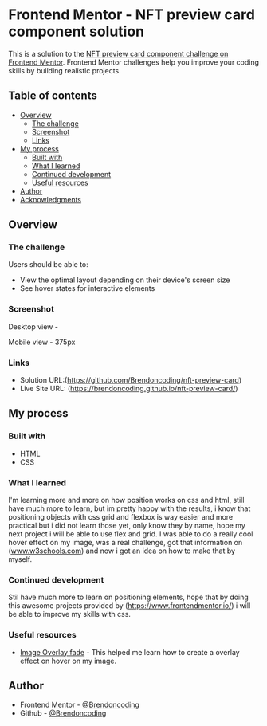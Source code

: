 # Frontend Mentor - NFT preview card component solution

This is a solution to the [NFT preview card component challenge on Frontend Mentor](https://www.frontendmentor.io/challenges/nft-preview-card-component-SbdUL_w0U). Frontend Mentor challenges help you improve your coding skills by building realistic projects. 

## Table of contents

- [Overview](#overview)
  - [The challenge](#the-challenge)
  - [Screenshot](#screenshot)
  - [Links](#links)
- [My process](#my-process)
  - [Built with](#built-with)
  - [What I learned](#what-i-learned)
  - [Continued development](#continued-development)
  - [Useful resources](#useful-resources)
- [Author](#author)
- [Acknowledgments](#acknowledgments)



## Overview

### The challenge

Users should be able to:

- View the optimal layout depending on their device's screen size
- See hover states for interactive elements

### Screenshot
Desktop view - 

Mobile view - 375px

### Links

- Solution URL:(https://github.com/Brendoncoding/nft-preview-card)
- Live Site URL: (https://brendoncoding.github.io/nft-preview-card/)

## My process


### Built with

- HTML
- CSS

### What I learned

I'm learning more and more on how position works on css and html, still have much more to learn, but im pretty happy with the results, i know that
positioning objects with css grid and flexbox is way easier and more practical but i did not learn those yet, only know they by name, hope my next 
project i will be able to use flex and grid. I was able to do a really cool hover effect on my image, was a real challenge, got that information
on (www.w3schools.com) and now i got an idea on how to make that by myself.

### Continued development

Stil have much more to learn on positioning elements, hope that by doing this awesome projects provided by (https://www.frontendmentor.io/) i will
be able to improve my skills with css.

### Useful resources

- [Image Overlay fade](https://www.w3schools.com/howto/howto_css_image_overlay.asp) - This helped me learn how to create a overlay effect on hover on my image.


## Author

- Frontend Mentor - [@Brendoncoding](https://www.frontendmentor.io/profile/Brendoncoding)
- Github - [@Brendoncoding](https://github.com/Brendoncoding)


